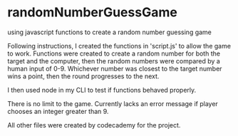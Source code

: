 # randomNumberGuessGame
using javascript functions to create a random number guessing game

Following instructions, I created the functions in 'script.js' to allow the game to work. Functions were created to create a random number for both the target and the computer, then the random numbers were compared by a human input of 0-9. Whichever number was closest to the target number wins a point, then the round progresses to the next.

I then used node in my CLI to test if functions behaved properly.

There is no limit to the game. Currently lacks an error message if player chooses an integer greater than 9.

All other files were created by codecademy for the project.
